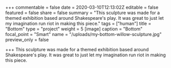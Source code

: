 +++
commentable = false
date = 2020-03-10T12:13:02Z
editable = false
featured = false
share = false
summary = "This sculpture was made for a themed exhibition based around Shakespeare's play. It was great to just let my imagination run riot in making this piece."
tags = ["human"]
title = "Bottom"
type = "project"
weight = 5
[image]
caption = "Bottom"
focal_point = "Smart"
name = "/uploads/my-bottom-willow-sculpture.jpg"
preview_only = false

+++
This sculpture was made for a themed exhibition based around Shakespeare's play. It was great to just let my imagination run riot in making this piece.